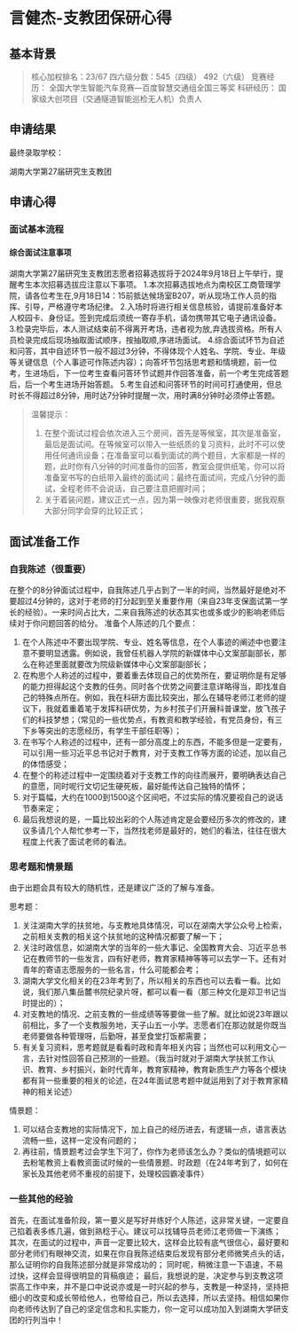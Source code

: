 # 言健杰-支教团保研心得

## 基本背景

> 核心加权排名：23/67
> 四六级分数：545（四级） 492（六级）
> 竞赛经历：
> 全国大学生智能汽车竞赛—百度智慧交通组全国三等奖
> 科研经历：
> 国家级大创项目（交通隧道智能巡检无人机）负责人

## 申请结果

最终录取学校：

湖南大学第27届研究生支教团

## 申请心得

### 面试基本流程

#### 综合面试注意事项
湖南大学第27届研究生支教团志愿者招募选拔将于2024年9月18日上午举行，提醒考生本次招募选拔应注意以下事项。
1.本次招募选拔地点为南校区工商管理学院，请各位考生在,9月18日14：15前抵达候场室B207，听从现场工作人员的指挥、引导，严格遵守考场纪律。
2.入场时将进行相关信息核验，请提前准备好本人校园卡、身份证。签到完成后须统一寄存手机，请勿携带其它电子通讯设备。
3.检录完毕后，本人测试结束前不得离开考场，违者视为放,弃选拔资格。所有人员检录完成后现场抽取面试顺序，按抽取顺,序进场面试。
4.综合面试环节为自述和问答，其中自述环节一般不超过3分钟，不得体现个人姓名、学院、专业、年级等关键信息（个人事迹可作陈述内容）；向答坏节包括思考题和情境题，前一位考，生进场后，下一位考生查看问答环节试题并作回答准备，前一个考生完成答题后，后一个考生进场开始答题。
5.考生自述和问答环节的时间可打通使用，但总时长不得超过8分钟，用时达7分钟时提醒一次，用时满8分钟时必须停止答题。

> 温馨提示：
>1. 在整个面试过程会依次进入三个房间，首先是等候室，其次是准备室，最后是面试间。在等候室可以带入一些纸质的复习资料，此时不可以使用任何通讯设备；在准备室可以看到面试的两个题目，大家都是一样的题，此时你有八分钟的时间准备你的回答，教室会提供纸笔，你可以将准备室书写的白纸带入最终的面试间；最终在面试间，完成八分钟的面试，全程老师不会说话，自己要注意把握时间；
>2. 关于着装问题，建议正式一点，因为第一映像对老师很重要，据我观察大部分同学会穿的比较正式；

## 面试准备工作

### 自我陈述（很重要）

在整个的8分钟面试过程中，自我陈述几乎占到了一半的时间，当然最好是绝对不要超过4分钟的，这对于老师的打分起到至关重要作用（来自23年支保面试第一学长的经验）。一来时间占比大，二来自我陈述的状态其实也或多或少的影响老师后续对于你问题回答的给分。
准备个人陈述的几个要点：
1. 在个人陈述中不要出现学院、专业、姓名等信息，在个人事迹的阐述中也要注意不要明显透露。例如说，我曾任机器人学院的新媒体中心文案部副部长，那么在称述里面就要改为院级新媒体中心文案部副部长；
2. 在构思个人称述的过程中，要着重去体现自己的优势所在，要证明你是有足够的能力担得起这个支教的任务。同时各个优势之间要注意详略得当，即找准自己的特殊点所在。例如，我在科研方面比较突出，那么在辅导老师江老师的提议下，我就着重着笔于发挥科研优势，为乡村孩子们开展科普课堂，放飞孩子们的科技梦想；（常见的一些优势点，有教资和教学经验，有党员身份，有三下乡等突出的志愿经历，有学生干部任职等）；
3. 在书写个人称述的过程中，还有一部分高度上的东西，不能多但是一定要有，可以引用一些习近平总书记对于教育，对于支教工作等方面的论述，加以自己的体悟感受；
4. 在整个的称述过程中一定围绕着对于支教工作的向往而展开，要明确表达自己的意愿，同时呢行文切记生硬死板，最好能传达自己独特的情怀；
5. 对于篇幅，大约在1000到1500这个区间吧，不过实际的情况要视自己的说话节奏来定；
6. 最后我想说的是，一篇比较出彩的个人陈述肯定是会要经历多次的修改的，建议多请几个人帮忙参考一下，当然找老师是最好的，她们的看法，往往在很大程度上代表了面试老师的看法。

### 思考题和情景题

由于出题会具有较大的随机性，还是建议广泛的了解与准备。

思考题：
1. 关注湖南大学的扶贫地，与支教地具体情况，可以在湖南大学公众号上检索，之前相关支教的相关这个扶贫地的这种情况都要了解一下；
2. 关注时政信息，如湖南大学的当年的一些大事记、全国教育大会、习近平总书记在教师节的一些发言，四有好老师，教育家精神等等可以去学一下。还有对青年的寄语志愿服务的一些名言，什么可能都会考；
3. 湖南大学文化相关的在23年考到了，所以相关的东西也可以去看一看。比如说，我们那八集岳麓书院纪录片呀，都可以看一看（那三种文化是邓卫书记当时提出的）；
4. 对支教地的情况、之前支教的一些成绩等等要做一些了解。就比如说23年跟以前相比，多了一个支教服务地，天子山五一小学。志愿者们在那边就是你既当老师要做各种管理呀，后勤呀，甚至食堂打饭都需要；
5. 有关复习资料，思考题就是看看时政和青年相关内容；当然也可以利用文心一言，去针对性回答自己预测的一些题。（我当时就对于湖南大学扶贫工作认识、教育、乡村振兴，新时代青年，教育家精神，教育新质生产力等各个模块都有背一些重要的相关的论述，在24年面试思考题中就运用到了对于教育家精神的相关论述）

情景题：
1. 可以结合支教地的实际情况下，加上自己的经历进去，有逻辑一点，语言表达流畅一些，这样一定没有问题的；
2. 再往前，情景题考过会学生下河了，你作为老师该怎么办？类似的情境题可以去粉笔教资上看教资面试时候的一些情景题、时政题（在24年考到了，如何在家长及其他老师不重视的前提下，处理校园霸凌事件）

### 一些其他的经验

首先，在面试准备阶段，第一要义是写好并练好个人陈述，这非常关键，一定要自己掐着表多练几遍，做到熟稔于心。建议可以找辅导员老师江老师做一下演练；
其次，在面试的过程中，声音一定要比较大，这样会比较有底气很信心，最好要和部分老师们有眼神交流，如果在你自我陈述结束后发现有部分老师微笑点头的话，那么证明你的自我陈述部分就是非常成功的；
同时呢，稍微注意一下语速，不易过快，这样会显得很明显的背稿痕迹；
最后，我想说的是，决定参与到支教这项崇高工作中来，并不是口中说说亦或是一时兴起的参与，支教是一种坚持，坚持把细小的改变和成长带给他人，也带给自己，所以去选择，所以去坚持。相信如果你向老师传达到了自己的坚定信念和扎实能力，你一定可以成功加入到湖南大学研支团的行列当中！



[](https://roundly.github.io/HNU-Robotics-Application/#/)
